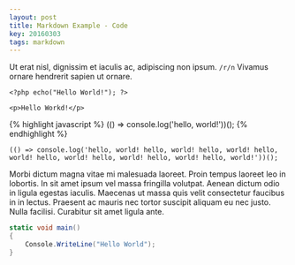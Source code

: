 ```yaml
---
layout: post
title: Markdown Example - Code
key: 20160303
tags: markdown
---
```


Ut erat nisl, dignissim et iaculis ac, adipiscing non ipsum. `/r/n` Vivamus ornare hendrerit sapien ut ornare.

`<?php echo("Hello World!"); ?>`

`<p>Hello Workd!</p>`

{% highlight javascript %}
(() => console.log('hello, world!'))();
{% endhighlight %}

<!--more-->

    (() => console.log('hello, world! hello, world! hello, world! hello, world! hello, world! hello, world! hello, world! hello, world!'))();

Morbi dictum magna vitae mi malesuada laoreet. Proin tempus laoreet leo in lobortis. In sit amet ipsum vel massa fringilla volutpat. Aenean dictum odio in ligula egestas iaculis. Maecenas ut massa quis velit consectetur faucibus in in lectus. Praesent ac mauris nec tortor suscipit aliquam eu nec justo. Nulla facilisi. Curabitur sit amet ligula ante.

```c#
static void main()
{
    Console.WriteLine("Hello World");
}
```
